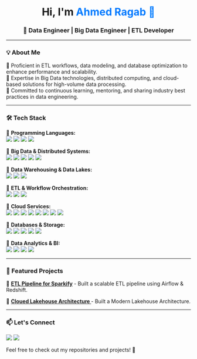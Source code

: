 <div align="center">
  <h1>Hi, I'm <span style="color: #007BFF;">Ahmed Ragab 👋</span></h1>
  <h3>🚀 Data Engineer | Big Data Engineer | ETL Developer</h3>
</div>

---

### 💡 About Me

🔹 Proficient in ETL workflows, data modeling, and database optimization to enhance performance and scalability.  
🔹 Expertise in Big Data technologies, distributed computing, and cloud-based solutions for high-volume data processing.  
🔹 Committed to continuous learning, mentoring, and sharing industry best practices in data engineering.  

---

### 🛠 Tech Stack

🔹 **Programming Languages:**  
<img src="https://img.shields.io/badge/Python-306998?style=flat&logo=python&logoColor=white"> <img src="https://img.shields.io/badge/SQL-025E8C?style=flat&logo=postgresql&logoColor=white"> <img src="https://img.shields.io/badge/Bash-4EAA25?style=flat&logo=gnu-bash&logoColor=white"> <img src="https://img.shields.io/badge/Shell%20Scripting-0078D4?style=flat&logo=powershell&logoColor=white">  

🔹 **Big Data & Distributed Systems:**  
<img src="https://img.shields.io/badge/Apache%20Spark-E25A1C?style=flat&logo=apachespark&logoColor=white"> <img src="https://img.shields.io/badge/Apache%20Hadoop-FCCB06?style=flat&logo=apachehadoop&logoColor=black"> <img src="https://img.shields.io/badge/Apache%20Hive-E48E00?style=flat&logo=apachehive&logoColor=black"> <img src="https://img.shields.io/badge/Apache%20Iceberg-1D80C3?style=flat&logo=apache&logoColor=white"> <img src="https://img.shields.io/badge/Apache%20Impala-A2261E?style=flat&logo=apache&logoColor=white">  

🔹 **Data Warehousing & Data Lakes:**  
<img src="https://img.shields.io/badge/Amazon%20Redshift-6E57E0?style=flat&logo=amazonaws&logoColor=white"> <img src="https://img.shields.io/badge/HDFS-004E7C?style=flat&logo=apachehadoop&logoColor=white"> <img src="https://img.shields.io/badge/Amazon%20S3-559A35?style=flat&logo=amazons3&logoColor=white">  

🔹 **ETL & Workflow Orchestration:**  
<img src="https://img.shields.io/badge/Apache%20Airflow-007A88?style=flat&logo=apacheairflow&logoColor=white"> <img src="https://img.shields.io/badge/Apache%20Oozie-D95D02?style=flat"> <img src="https://img.shields.io/badge/Apache%20NiFi-006D77?style=flat&logo=apache&logoColor=white">  

🔹 **Cloud Services:**  
<img src="https://img.shields.io/badge/AWS-232F3E?style=flat&logo=amazonaws&logoColor=FF9900"> <img src="https://img.shields.io/badge/S3-559A35?style=flat&logo=amazons3&logoColor=white"> <img src="https://img.shields.io/badge/EC2-FF9900?style=flat&logo=amazonaws&logoColor=white"> <img src="https://img.shields.io/badge/Lambda-F7A80D?style=flat&logo=awslambda&logoColor=white"> <img src="https://img.shields.io/badge/Glue-8D44AD?style=flat&logo=apachehive&logoColor=white"> <img src="https://img.shields.io/badge/EMR-2F3E56?style=flat&logo=amazonaws&logoColor=white"> <img src="https://img.shields.io/badge/RDS-527FFF?style=flat&logo=amazonrds&logoColor=white"> <img src="https://img.shields.io/badge/VPC-0073E6?style=flat&logo=amazonaws&logoColor=white">  

🔹 **Databases & Storage:**  
<img src="https://img.shields.io/badge/PostgreSQL-316192?style=flat&logo=postgresql&logoColor=white"> <img src="https://img.shields.io/badge/MySQL-00758F?style=flat&logo=mysql&logoColor=white"> <img src="https://img.shields.io/badge/MongoDB-3FA037?style=flat&logo=mongodb&logoColor=white"> <img src="https://img.shields.io/badge/Cassandra-1287B1?style=flat&logo=apachecassandra&logoColor=white"> <img src="https://img.shields.io/badge/DynamoDB-466BB0?style=flat&logo=amazondynamodb&logoColor=white">  

🔹 **Data Analytics & BI:**  
<img src="https://img.shields.io/badge/Tibco%20Spotfire-0074A2?style=flat&logo=tibco&logoColor=white"> <img src="https://img.shields.io/badge/Power%20BI-F2C811?style=flat&logo=powerbi&logoColor=black"> <img src="https://img.shields.io/badge/Jupyter%20Notebooks-EF8236?style=flat&logo=jupyter&logoColor=white"> <img src="https://img.shields.io/badge/Excel-207245?style=flat&logo=microsoftexcel&logoColor=white">  

---

### 📌 Featured Projects

🚀 **[ETL Pipeline for Sparkify](#)** - Built a scalable ETL pipeline using Airflow & Redshift.

🚀 **[Cloued Lakehouse Architecture ](#)** - Built a Modern Lakehouse Architecture.

---

### 📫 Let's Connect
<p align="left">
    <a href="https://www.linkedin.com/in/ahmedragab-aq/"><img src="https://img.shields.io/badge/LinkedIn-0077B5?style=flat&logo=linkedin&logoColor=white"></a>
    <a href="https://github.com/AhmedRagab01"><img src="https://img.shields.io/badge/GitHub-181717?style=flat&logo=github&logoColor=white"></a>
</p>

Feel free to check out my repositories and projects! 🚀

